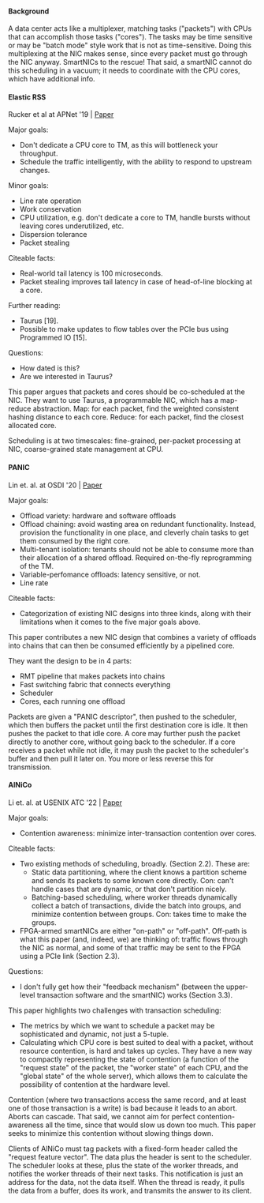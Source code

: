 
#### Background 

A data center acts like a multiplexer, matching tasks ("packets") with CPUs that can accomplish those tasks ("cores"). The tasks may be time sensitive or may be "batch mode" style work that is not as time-sensitive. Doing this multiplexing at the NIC makes sense, since every packet must go through the NIC anyway. SmartNICs to the rescue! That said, a smartNIC cannot do this scheduling in a vacuum; it needs to coordinate with the CPU cores, which have additional info. 

#### Elastic RSS
Rucker et al at APNet '19 | [Paper](https://ppl.stanford.edu/papers/apnet19_erss.pdf)

Major goals:
- Don't dedicate a CPU core to TM, as this will bottleneck your throughput. 
- Schedule the traffic intelligently, with the ability to respond to upstream changes. 

Minor goals:
- Line rate operation
- Work conservation
- CPU utilization, e.g. don't dedicate a core to TM, handle bursts without leaving cores underutilized, etc.
- Dispersion tolerance
- Packet stealing

Citeable facts:
- Real-world tail latency is 100 microseconds.
- Packet stealing improves tail latency in case of head-of-line blocking at a core.

Further reading: 
- Taurus [19].
- Possible to make updates to flow tables over the PCIe bus using Programmed IO [15].

Questions:
- How dated is this? 
- Are we interested in Taurus?

This paper argues that packets and cores should be co-scheduled at the NIC. They want to use Taurus, a programmable NIC, which has a map-reduce abstraction. Map: for each packet, find the weighted consistent hashing distance to each core. Reduce: for each packet, find the closest allocated core. 

Scheduling is at two timescales: fine-grained, per-packet processing at NIC, coarse-grained state management at CPU. 


#### PANIC
Lin et. al. at OSDI '20 | [Paper](https://www.usenix.org/system/files/osdi20-lin.pdf)

Major goals:
- Offload variety: hardware and software offloads
- Offload chaining: avoid wasting area on redundant functionality. Instead, provision the functionality in one place, and cleverly chain tasks to get them consumed by the right core. 
- Multi-tenant isolation: tenants should not be able to consume more than their allocation of a shared offload. Required on-the-fly reprogramming of the TM. 
- Variable-perfomance offloads: latency sensitive, or not. 
- Line rate

Citeable facts:
- Categorization of existing NIC designs into three kinds, along with their limitations when it comes to the five major goals above. 

This paper contributes a new NIC design that combines a variety of offloads into chains that can then be consumed efficiently by a pipelined core. 

They want the design to be in 4 parts: 
- RMT pipeline that makes packets into chains
- Fast switching fabric that connects everything
- Scheduler
- Cores, each running one offload

Packets are given a "PANIC descriptor", then pushed to the scheduler, which then buffers the packet until the first destination core is idle. It then pushes the packet to that idle core. A core may further push the packet directly to another core, without going back to the scheduler. If a core receives a packet while not idle, it may push the packet to the scheduler's buffer and then pull it later on. You more or less reverse this for transmission. 



#### AlNiCo
Li et. al. at USENIX ATC '22 | [Paper](https://www.usenix.org/system/files/atc22-li-junru.pdf)

Major goals:
- Contention awareness: minimize inter-transaction contention over cores. 

Citeable facts:
- Two existing methods of scheduling, broadly. (Section 2.2). These are:
    - Static data partitioning, where the client knows a partition scheme and sends its packets to some known core directly. Con: can't handle cases that are dynamic, or that don't partition nicely. 
    - Batching-based scheduling, where worker threads dynamically collect a batch of transactions, divide the batch into groups, and minimize contention between groups. Con: takes time to make the groups. 
- FPGA-armed smartNICs are either "on-path" or "off-path". Off-path is what this paper (and, indeed, we) are thinking of: traffic flows through the NIC as normal, and some of that traffic may be sent to the FPGA using a PCIe link (Section 2.3).

Questions:
- I don't fully get how their "feedback mechanism" (between the upper-level transaction software and the smartNIC) works (Section 3.3).

This paper highlights two challenges with transaction scheduling:
- The metrics by which we want to schedule a packet may be sophisticated and dynamic, not just a 5-tuple.
- Calculating which CPU core is best suited to deal with a packet, without resource contention, is hard and takes up cycles. 
They have a new way to compactly representing the state of contention (a function of the "request state" of the packet, the "worker state" of each CPU, and the "global state" of the whole server), which allows them to calculate the possibility of contention at the hardware level. 

Contention (where two transactions access the same record, and at least one of those transaction is a write) is bad because it leads to an abort. Aborts can cascade. That said, we cannot aim for perfect contention-awareness all the time, since that would slow us down too much. This paper seeks to minimize this contention without slowing things down.

Clients of AlNiCo must tag packets with a fixed-form header called the "request feature vector". The data plus the header is sent to the scheduler. The scheduler looks at these, plus the state of the worker threads, and notifies the worker threads of their next tasks. This notification is just an address for the data, not the data itself. When the thread is ready, it pulls the data from a buffer, does its work, and transmits the answer to its client.
